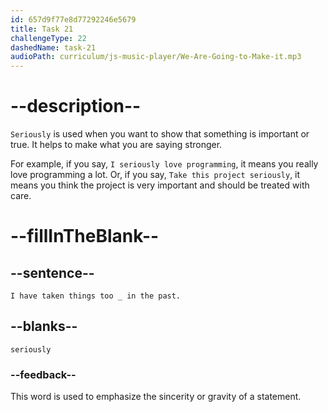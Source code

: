 ```yaml
---
id: 657d9f77e8d77292246e5679
title: Task 21
challengeType: 22
dashedName: task-21
audioPath: curriculum/js-music-player/We-Are-Going-to-Make-it.mp3
---
```


<!--
AUDIO REFERENCE: 
Bob: I have taken things too seriously in the past.
-->

# --description--

`Seriously` is used when you want to show that something is important or true. It helps to make what you are saying stronger.

For example, if you say, `I seriously love programming`, it means you really love programming a lot. Or, if you say, `Take this project seriously`, it means you think the project is very important and should be treated with care.


# --fillInTheBlank--

## --sentence--

`I have taken things too _ in the past.`

## --blanks--

`seriously`

### --feedback--

This word is used to emphasize the sincerity or gravity of a statement.
